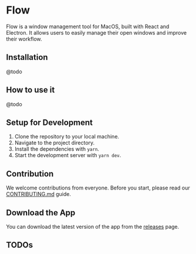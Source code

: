 # Flow

Flow is a window management tool for MacOS, built with React and Electron. It allows users to easily manage their open windows and improve their workflow.

## Installation
@todo

## How to use it
@todo

## Setup for Development
1. Clone the repository to your local machine.
2. Navigate to the project directory.
3. Install the dependencies with `yarn`.
4. Start the development server with `yarn dev`.

## Contribution
We welcome contributions from everyone. Before you start, please read our [CONTRIBUTING.md](CONTRIBUTING.md) guide.

## Download the App
You can download the latest version of the app from the [releases](https://github.com/yourusername/yourrepository/releases) page.

## TODOs
